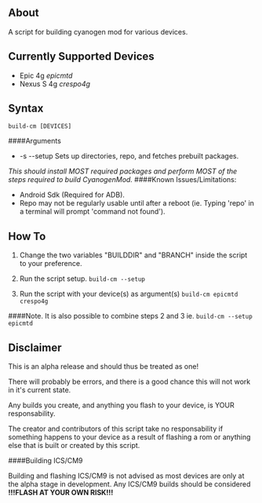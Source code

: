 About
-
A script for building cyanogen mod for various devices.

Currently Supported Devices
-

* Epic 4g _epicmtd_
* Nexus S 4g _crespo4g_ 

Syntax
-

`build-cm [DEVICES]`

####Arguments

* -s --setup Sets up directories, repo, and fetches prebuilt packages.

_This should install MOST required packages and perform MOST of the steps required to build CyanogenMod._
####Known Issues/Limitations:
* Android Sdk (Required for ADB).
* Repo may not be regularly usable until after a reboot (ie. Typing 'repo' in a terminal will prompt 'command not found').

How To
-

1. Change the two variables "BUILDDIR" and "BRANCH" inside the script to your preference.

2. Run the script setup. `build-cm --setup`

3. Run the script with your device(s) as argument(s) `build-cm epicmtd crespo4g`

####Note. It is also possible to combine steps 2 and 3 ie. 
`build-cm --setup epicmtd`

Disclaimer
-

This is an alpha release and should thus be treated as one!

There will probably be errors, and there is a good chance this will not work in it's current state.

Any builds you create, and anything you flash to your device, is YOUR responsability.

The creator and contributors of this script take no responsability if something happens to your device 
as a result of flashing a rom or anything else that is built or created by this script.

####Building ICS/CM9

Building and flashing ICS/CM9 is not advised as most devices are only at the alpha stage in development.
Any ICS/CM9 builds should be considered **!!!FLASH AT YOUR OWN RISK!!!**

